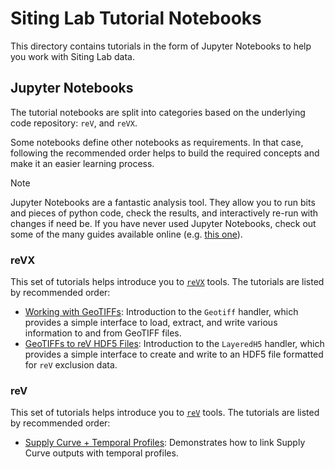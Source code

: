 # Siting Lab Tutorial Notebooks

This directory contains tutorials in the form of Jupyter Notebooks to help you work with
Siting Lab data.

## Jupyter Notebooks

The tutorial notebooks are split into categories based on the underlying
code repository: `reV`, and `reVX`.

Some notebooks define other notebooks as requirements. In that case, following
the recommended order helps to build the required concepts and make it an
easier learning process.


> [!NOTE]
> Jupyter Notebooks are a fantastic analysis tool. They allow you to run
> bits and pieces of python code, check the results, and interactively
> re-run with changes if need be. If you have never used Jupyter Notebooks,
> check out some of the many guides available online
> (e.g. [this one](https://www.codecademy.com/article/how-to-use-jupyter-notebooks)).

### reVX

This set of tutorials helps introduce you to [`reVX`](https://github.com/NREL/reVX/) tools. The tutorials are listed by recommended order:

- [Working with GeoTIFFs](reVX/01_geotiff_tutorial.ipynb): Introduction to the ``Geotiff`` handler, which provides a simple interface to load, extract, and write various information to and from GeoTIFF files.
- [GeoTIFFs to reV HDF5 Files](reVX/02_layered_h5_tutorial.ipynb): Introduction to the ``LayeredH5`` handler, which provides a simple interface to create and write to an HDF5 file formatted for `reV` exclusion data.


### reV

This set of tutorials helps introduce you to [`reV`](https://github.com/NREL/reV/) tools. The tutorials are listed by recommended order:

- [Supply Curve + Temporal Profiles](reV/01_temporal_profiles.ipynb): Demonstrates how to link Supply Curve outputs with temporal profiles.
